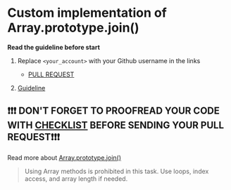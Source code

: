# Custom implementation of Array.prototype.join()

**Read the guideline before start**

1. Replace `<your_account>` with your Github username in the links
    - [PULL REQUEST](https://github.com/mate-academy/js_array-method-join/pull/203)

2. [Guideline](https://github.com/mate-academy/js_task-guideline/blob/master/README.md)

## ❗️❗️❗️ DON'T FORGET TO PROOFREAD YOUR CODE WITH [CHECKLIST](https://github.com/mate-academy/js_array-method-join/blob/master/checklist.md) BEFORE SENDING YOUR PULL REQUEST❗️❗️❗️

Read more about [Array.prototype.join()](https://developer.mozilla.org/en-US/docs/Web/JavaScript/Reference/Global_Objects/Array/join)

> Using Array methods is prohibited in this task. Use loops, index access, and array length if needed.
